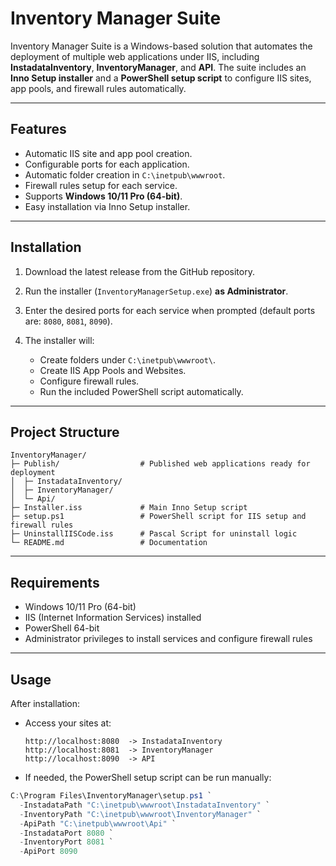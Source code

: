 # Inventory Manager Suite

Inventory Manager Suite is a Windows-based solution that automates the deployment of multiple web applications under IIS, including **InstadataInventory**, **InventoryManager**, and **API**. The suite includes an **Inno Setup installer** and a **PowerShell setup script** to configure IIS sites, app pools, and firewall rules automatically.

---

## Features

- Automatic IIS site and app pool creation.  
- Configurable ports for each application.  
- Automatic folder creation in `C:\inetpub\wwwroot`.  
- Firewall rules setup for each service.  
- Supports **Windows 10/11 Pro (64-bit)**.  
- Easy installation via Inno Setup installer.

---

## Installation

1. Download the latest release from the GitHub repository.  
2. Run the installer (`InventoryManagerSetup.exe`) **as Administrator**.  
3. Enter the desired ports for each service when prompted (default ports are: `8080`, `8081`, `8090`).  
4. The installer will:

    - Create folders under `C:\inetpub\wwwroot\`.
    - Create IIS App Pools and Websites.
    - Configure firewall rules.
    - Run the included PowerShell script automatically.

---

## Project Structure

```
InventoryManager/
├─ Publish/                  # Published web applications ready for deployment
│  ├─ InstadataInventory/
│  ├─ InventoryManager/
│  └─ Api/
├─ Installer.iss             # Main Inno Setup script
├─ setup.ps1                 # PowerShell script for IIS setup and firewall rules
├─ UninstallIISCode.iss      # Pascal Script for uninstall logic
└─ README.md                 # Documentation
```

---

## Requirements

- Windows 10/11 Pro (64-bit)  
- IIS (Internet Information Services) installed  
- PowerShell 64-bit  
- Administrator privileges to install services and configure firewall rules

---

## Usage

After installation:

- Access your sites at:

    ```
    http://localhost:8080  -> InstadataInventory
    http://localhost:8081  -> InventoryManager
    http://localhost:8090  -> API
    ```

- If needed, the PowerShell setup script can be run manually:

```powershell
C:\Program Files\InventoryManager\setup.ps1 `
  -InstadataPath "C:\inetpub\wwwroot\InstadataInventory" `
  -InventoryPath "C:\inetpub\wwwroot\InventoryManager" `
  -ApiPath "C:\inetpub\wwwroot\Api" `
  -InstadataPort 8080 `
  -InventoryPort 8081 `
  -ApiPort 8090
